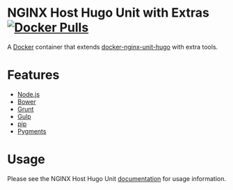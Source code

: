 # NGINX Host Hugo Unit with Extras [![Docker Pulls](https://img.shields.io/docker/pulls/handcraftedbits/nginx-unit-hugo-extras.svg?maxAge=2592000)](https://hub.docker.com/r/handcraftedbits/nginx-unit-hugo-extras)

A [Docker](https://www.docker.com) container that extends
[docker-nginx-unit-hugo](https://github.com/handcraftedbits/docker-nginx-unit-hugo) with extra tools.

# Features

* [Node.js](https://nodejs.org)
* [Bower](https://bower.io)
* [Grunt](http://gruntjs.com)
* [Gulp](http://gulpjs.com)
* [pip](https://pypi.python.org/pypi/pip)
* [Pygments](http://pygments.org/)

# Usage

Please see the NGINX Host Hugo Unit [documentation](https://github.com/handcraftedbits/docker-nginx-unit-hugo#usage) for
usage information.